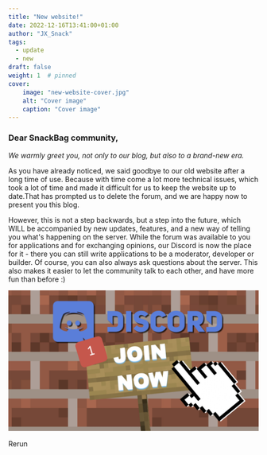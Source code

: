 ```yaml
---
title: "New website!"
date: 2022-12-16T13:41:00+01:00
author: "JX_Snack"
tags:
  - update
  - new
draft: false
weight: 1  # pinned
cover:
    image: "new-website-cover.jpg"
    alt: "Cover image"
    caption: "Cover image"
---
```


### Dear SnackBag community,
*We warmly greet you, not only to our blog, but also to a brand-new era.*

As you have already noticed, we said goodbye to our old website after a long time of use. Because with time come a lot more technical issues, which took a lot of time and made it difficult for us to keep the website up to date.That has prompted us to delete the forum, and we are happy now to present you this blog. 

However, this is not a step backwards, but a step into the future, which WILL be accompanied by new updates, features, and a new way of telling you what's happening on the server. While the forum was available to you for applications and for exchanging opinions, our Discord is now the place for it - there you can still write applications to be a moderator, developer or builder. Of course, you can also always ask questions about the server. This also makes it easier to let the community talk to each other, and have more fun than before :)

[![discord_invite.png](discord_invite.png)](https://link.snackbag.net/discord)

Rerun
